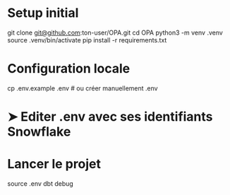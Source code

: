 # Setup initial
git clone git@github.com:ton-user/OPA.git
cd OPA
python3 -m venv .venv
source .venv/bin/activate
pip install -r requirements.txt

# Configuration locale
cp .env.example .env  # ou créer manuellement .env
# ➤ Editer .env avec ses identifiants Snowflake

# Lancer le projet
source .env
dbt debug